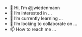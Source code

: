 - 👋 Hi, I’m @jwiedenmann
- 👀 I’m interested in ...
- 🌱 I’m currently learning ...
- 💞️ I’m looking to collaborate on ...
- 📫 How to reach me ...

<!---
jwiedenmann/jwiedenmann is a ✨ special ✨ repository because its `README.md` (this file) appears on your GitHub profile.
You can click the Preview link to take a look at your changes.
--->

